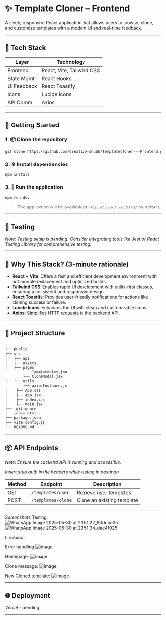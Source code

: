 # ✨ Template Cloner – Frontend

A sleek, responsive React application that allows users to browse, clone, and customize templates with a modern UI and real-time feedback.

---

## 🧩 Tech Stack

| Layer       | Technology                |
| ----------- | ------------------------- |
| Frontend    | React, Vite, Tailwind CSS |
| State Mgmt  | React Hooks               |
| UI Feedback | React Toastify            |
| Icons       | Lucide Icons              |
| API Comm    | Axios                     |

---

## 🚀 Getting Started

### 1. 📦 Clone the repository

```bash
git clone https://github.com/Creat1ve-shubh/TemplateCloner---Frontend.git

```

### 2. ⚙️ Install dependencies

```bash
npm install
```

### 3. 🏃 Run the application

```bash
npm run dev
```

> The application will be available at `http://localhost:5173/` by default.

---

## 🧪 Testing

*Note: Testing setup is pending. Consider integrating tools like Jest or React Testing Library for comprehensive testing.*

---

## 🧠 Why This Stack? (3-minute rationale)

* **React + Vite**: Offers a fast and efficient development environment with hot module replacement and optimized builds.
* **Tailwind CSS**: Enables rapid UI development with utility-first classes, ensuring a consistent and responsive design.
* **React Toastify**: Provides user-friendly notifications for actions like cloning success or failure.
* **Lucide Icons**: Enhances the UI with clean and customizable icons.
* **Axios**: Simplifies HTTP requests to the backend API.

---

## 🌱 Project Structure

```bash
.
├── public
├── src
│   ├── api
│   ├── assets
│   ├── pages
        ├── TemplateList.jsx
        ├── CloneModal.jsx
│   └── utils
        ├── axiosInstance.js
│    ├── App.css
│    ├── App.jsx 
│    ├── index.css
│    ├── main.jsx
├── .gitignore
├── index.html
├── package.json
├── vite.config.js
└── README.md
```

---

## 📦 API Endpoints 

*Note: Ensure the backend API is running and accessible.*

*Insert stub auth in the headers while testing in postman*

| Method | Endpoint           | Description                |
| ------ | ------------------ | -------------------------- |
| GET    | `/templates/user`  | Retrieve user templates    |
| POST   | `/templates/clone` | Clone an existing template |
---
*Screenshots*
Testing:
![WhatsApp Image 2025-05-30 at 23 51 22_90dcbe25](https://github.com/user-attachments/assets/085b4b1e-7508-4a5c-bb68-f8f2387578bc)
![WhatsApp Image 2025-05-30 at 23 51 34_dae4f925](https://github.com/user-attachments/assets/e243cfbe-2b40-44b4-9b05-f5bcdb4cf81b)

Frontend:

Error handling 
![image](https://github.com/user-attachments/assets/dccac460-eaf6-47fa-91a9-8fa1eb20f9fb)

Homepage:
![image](https://github.com/user-attachments/assets/38c278f4-3506-4f46-ab30-7736138395de)

Clone message:
![image](https://github.com/user-attachments/assets/1a33bbd6-43c0-489c-b2eb-bac83e774f2b)

New Cloned template:
![image](https://github.com/user-attachments/assets/bd3a45d7-5fc2-4f65-92f3-a362b9475a72)




---

## 🌐 Deployment

*Vercel* - pending..

---

